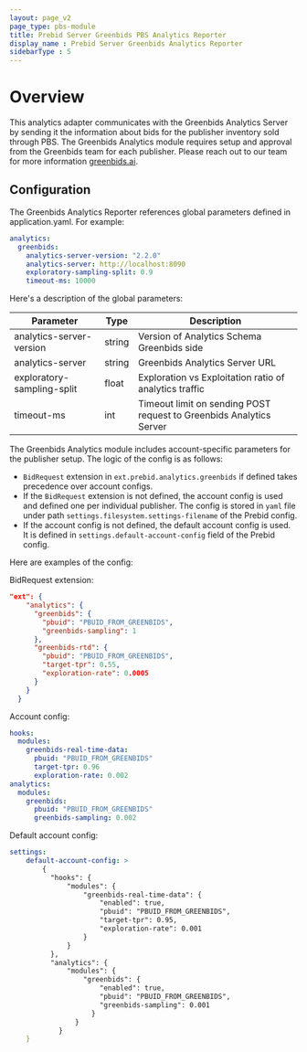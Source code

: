 ```yaml
---
layout: page_v2
page_type: pbs-module
title: Prebid Server Greenbids PBS Analytics Reporter
display_name : Prebid Server Greenbids Analytics Reporter
sidebarType : 5
---
```


# Overview

This analytics adapter communicates with the Greenbids Analytics Server by sending it the information about bids for the publisher inventory sold through PBS. The Greenbids Analytics module requires setup and approval from the Greenbids team for each publisher. Please reach out to our team for more information [greenbids.ai](https://greenbids.ai).

## Configuration

The Greenbids Analytics Reporter references global parameters defined in application.yaml. For example:

```yaml
analytics:
  greenbids:
    analytics-server-version: "2.2.0"
    analytics-server: http://localhost:8090
    exploratory-sampling-split: 0.9
    timeout-ms: 10000
```

Here's a description of the global parameters:

| Parameter | Type | Description |
| --------- | ---- | ----------- |
| analytics-server-version | string | Version of Analytics Schema Greenbids side |
| analytics-server | string | Greenbids Analytics Server URL |
| exploratory-sampling-split | float | Exploration vs Exploitation ratio of analytics traffic |
| timeout-ms | int | Timeout limit on sending POST request to Greenbids Analytics Server |

The Greenbids Analytics module includes account-specific parameters for the publisher setup. The logic of the config is as follows:
- `BidRequest` extension in `ext.prebid.analytics.greenbids` if defined takes precedence over account configs.
- If the `BidRequest` extension is not defined, the account config is used and defined one per individual publisher.
  The config is stored in `yaml` file under path `settings.filesystem.settings-filename` of the Prebid config.
- If the account config is not defined, the default account config is used. It is defined in `settings.default-account-config` field of the Prebid config.

Here are examples of the config:

BidRequest extension:
```json
"ext": {
    "analytics": {
      "greenbids": {
        "pbuid": "PBUID_FROM_GREENBIDS",
        "greenbids-sampling": 1
      },
      "greenbids-rtd": {
        "pbuid": "PBUID_FROM_GREENBIDS",
        "target-tpr": 0.55,
        "exploration-rate": 0.0005
      }
    }
  }
```

Account config:
```yaml
hooks:
  modules:
    greenbids-real-time-data:
      pbuid: "PBUID_FROM_GREENBIDS"
      target-tpr: 0.96
      exploration-rate: 0.002
analytics:
  modules:
    greenbids:
      pbuid: "PBUID_FROM_GREENBIDS"
      greenbids-sampling: 0.002
```

Default account config:
```yaml
settings:
    default-account-config: >
        {
          "hooks": {
              "modules": {
                  "greenbids-real-time-data": {
                      "enabled": true,
                      "pbuid": "PBUID_FROM_GREENBIDS",
                      "target-tpr": 0.95,
                      "exploration-rate": 0.001
                  }
              }
          },
          "analytics": {
              "modules": {
                  "greenbids": {
                      "enabled": true,
                      "pbuid": "PBUID_FROM_GREENBIDS",
                      "greenbids-sampling": 0.001
                    }
                }
            }
    }
```
